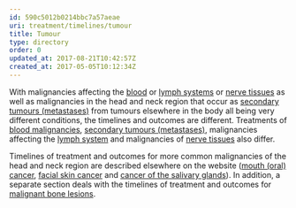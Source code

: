 ```yaml
---
id: 590c5012b0214bbc7a57aeae
uri: treatment/timelines/tumour
title: Tumour
type: directory
order: 0
updated_at: 2017-08-21T10:42:57Z
created_at: 2017-05-05T10:12:34Z
---
```


<p>With malignancies affecting the <a href="/treatment/surgery/tumour/blood-malignancy">blood</a>    or <a href="/treatment/surgery/tumour/other">lymph systems</a>    or <a href="/treatment/surgery/tumour/other">nerve tissues</a>    as well as malignancies in the head and neck region that
    occur as <a href="/treatment/surgery/tumour/metastases">secondary tumours (metastases)</a>    from tumours elsewhere in the body all being very different
    conditions, the timelines and outcomes are different. Treatments
    of <a href="/treatment/timelines/tumour/blood-malignancy">blood malignancies</a>,
    <a href="/treatment/timelines/tumour/metastases">secondary tumours (metastases)</a>,
    malignancies affecting the <a href="/treatment/timelines/tumour/other">lymph system</a>    and malignancies of <a href="/treatment/timelines/tumour/other">nerve tissues</a>    also differ.</p>
<p>Timelines of treatment and outcomes for more common malignancies
    of the head and neck region are described elsewhere on the
    website (<a href="/treatment/timelines/cancer/mouth-cancer">mouth (oral) cancer</a>,
    <a href="/treatment/timelines/cancer/facial-skin-cancer">facial skin cancer</a>    and <a href="/treatment/timelines/cancer/salivary-gland-cancer">cancer of the salivary glands</a>).
    In addition, a separate section deals with the timelines
    of treatment and outcomes for <a href="/treatment/timelines/bone-lesion">malignant bone lesions</a>.</p>
